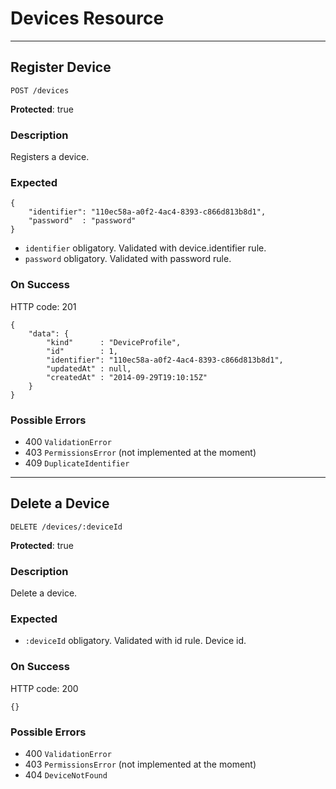 # Devices Resource

---

## Register Device

`POST /devices`

**Protected**: true

### Description

Registers a device.

### Expected

```
{
    "identifier": "110ec58a-a0f2-4ac4-8393-c866d813b8d1",
    "password"  : "password"
}
```

- `identifier` obligatory. Validated with device.identifier rule.
- `password` obligatory. Validated with password rule.

### On Success

HTTP code: 201

```
{
    "data": {
        "kind"      : "DeviceProfile",
        "id"        : 1,
        "identifier": "110ec58a-a0f2-4ac4-8393-c866d813b8d1",
        "updatedAt" : null,
        "createdAt" : "2014-09-29T19:10:15Z"
    }
}
```

### Possible Errors

- 400 `ValidationError`
- 403 `PermissionsError` (not implemented at the moment)
- 409 `DuplicateIdentifier`

---

## Delete a Device

`DELETE /devices/:deviceId `

**Protected**: true

### Description

Delete a device.

### Expected

- `:deviceId` obligatory. Validated with id rule. Device id.

### On Success

HTTP code: 200

```
{}
```

### Possible Errors

- 400 `ValidationError`
- 403 `PermissionsError` (not implemented at the moment)
- 404 `DeviceNotFound`

